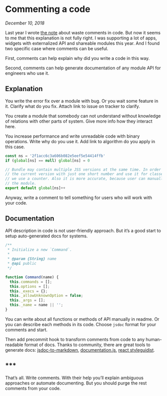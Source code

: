 # Commenting a code

_December 10, 2018_

Last year I wrote [the note](/code-without-comments/) about waste comments in code. But now it seems to me that this explanation is not fully right. I was supporting a lot of apps, widgets with externalized API and shareable modules this year. And I found two specific case where comments can be useful.

First, comments can help explain why did you write a code in this way.

Second, comments can help generate documentation of any module API for engineers who use it.

## Explanation

You write the error fix over a module with bug. Or you wait some feature in it. Clarify what do you fix. Attach link to issue on tracker to clarify.

You create a module that somebody can not understand without knowledge of relations with other parts of system. Give more info how they interact here.

You increase performance and write unreadable code with binary operations. Write why do you use it. Add link to algorithm do you apply in this case.

```js
const ns = '2f1acc6c3a606b082e5eef5e54414ffb'
if (global[ns] == null) global[ns] = 0

// Bundle may contain multiple JSS versions at the same time. In order to identify
// the current version with just one short number and use it for classes generation
// we use a counter. Also it is more accurate, because user can manually reevaluate
// the module.
export default global[ns]++
```

Anyway, write a comment to tell something for users who will work with your code.

## Documentation

API description in code is not user-friendly approach. But it’s a good start to setup auto-generated docs for systems.

```js
/**
 * Initialize a new `Command`.
 *
 * @param {String} name
 * @api public
 */

function Command(name) {
  this.commands = [];
  this.options = [];
  this._execs = {};
  this._allowUnknownOption = false;
  this._args = [];
  this._name = name || '';
}
```

You can write about all functions or methods of API manually in readme. Or you can describe each methods in its code. Choose `jsdoc` format for your comments and start.

Then add precommit hook to transform comments from code to any human-readable format of docs. Thanks to community, there are great tools to generate docs: [jsdoc-to-markdown](https://github.com/jsdoc2md/jsdoc-to-markdown), [documentation.js](https://github.com/documentationjs/documentation), [react styleguidist](https://github.com/styleguidist/react-styleguidist).

## ***

That’s all. Write comments. With their help you’ll explain ambiguous approaches or automate documenting. But you should purge the rest comments from your code.
